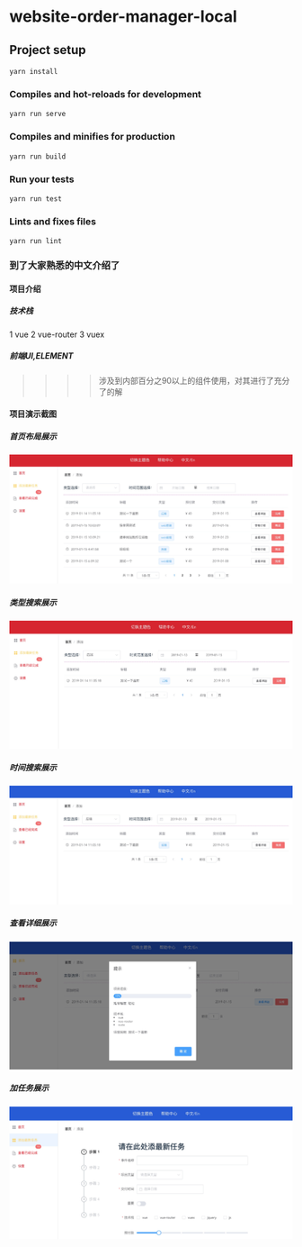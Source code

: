 # website-order-manager-local

## Project setup
```
yarn install
```

### Compiles and hot-reloads for development
```
yarn run serve
```

### Compiles and minifies for production
```
yarn run build
```

### Run your tests
```
yarn run test
```

### Lints and fixes files
```
yarn run lint
```

### 到了大家熟悉的中文介绍了

#### 项目介绍 
##### 技术栈
 1 vue
 2 vue-router
 3 vuex

##### 前端UI,ELEMENT
>>>> 涉及到内部百分之90以上的组件使用，对其进行了充分了的解

#### 项目演示截图

##### 首页布局展示
![首页布局](https://github.com/BetaLeev/readme-project-gif/blob/master/website-order-manager-img/1.png)

##### 类型搜索展示
![类型搜索](https://github.com/BetaLeev/readme-project-gif/blob/master/website-order-manager-img/2.png)

##### 时间搜索展示
![时间搜索](https://github.com/BetaLeev/readme-project-gif/blob/master/website-order-manager-img/3.png)

##### 查看详细展示
![查看详细](https://github.com/BetaLeev/readme-project-gif/blob/master/website-order-manager-img/4.png)

##### 加任务展示
![添加任务](https://github.com/BetaLeev/readme-project-gif/blob/master/website-order-manager-img/5.png)

